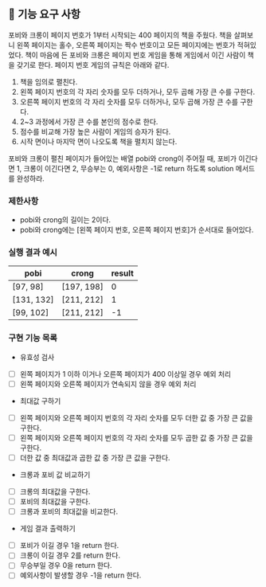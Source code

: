 ## 🚀 기능 요구 사항

포비와 크롱이 페이지 번호가 1부터 시작되는 400 페이지의 책을 주웠다. 책을 살펴보니 왼쪽 페이지는 홀수, 오른쪽 페이지는 짝수 번호이고 모든 페이지에는 번호가 적혀있었다. 책이 마음에 든 포비와 크롱은 페이지 번호 게임을 통해 게임에서 이긴 사람이 책을 갖기로 한다. 페이지 번호 게임의 규칙은 아래와 같다.

1. 책을 임의로 펼친다.
2. 왼쪽 페이지 번호의 각 자리 숫자를 모두 더하거나, 모두 곱해 가장 큰 수를 구한다.
3. 오른쪽 페이지 번호의 각 자리 숫자를 모두 더하거나, 모두 곱해 가장 큰 수를 구한다.
4. 2~3 과정에서 가장 큰 수를 본인의 점수로 한다.
5. 점수를 비교해 가장 높은 사람이 게임의 승자가 된다.
6. 시작 면이나 마지막 면이 나오도록 책을 펼치지 않는다.

포비와 크롱이 펼친 페이지가 들어있는 배열 pobi와 crong이 주어질 때, 포비가 이긴다면 1, 크롱이 이긴다면 2, 무승부는 0, 예외사항은 -1로 return 하도록 solution 메서드를 완성하라.

### 제한사항

- pobi와 crong의 길이는 2이다.
- pobi와 crong에는 [왼쪽 페이지 번호, 오른쪽 페이지 번호]가 순서대로 들어있다.

### 실행 결과 예시

| pobi       | crong      | result |
| ---------- | ---------- | ------ |
| [97, 98]   | [197, 198] | 0      |
| [131, 132] | [211, 212] | 1      |
| [99, 102]  | [211, 212] | -1     |

### 구현 기능 목록

- 유효성 검사
- [ ] 왼쪽 페이지가 1 이하 이거나 오른쪽 페이지가 400 이상일 경우 예외 처리
- [ ] 왼쪽 페이지와 오른쪽 페이지가 연속되지 않을 경우 예외 처리

- 최대값 구하기
- [ ] 왼쪽 페이지와 오른쪽 페이지 번호의 각 자리 숫자를 모두 더한 값 중 가장 큰 값을 구한다.
- [ ] 왼쪽 페이지와 오른쪽 페이지 번호의 각 자리 숫자를 모두 곱한 값 중 가장 큰 값을 구한다.
- [ ] 더한 값 중 최대값과 곱한 값 중 가장 큰 값을 구한다.

- 크롱과 포비 값 비교하기
- [ ] 크롱의 최대값을 구한다.
- [ ] 포비의 최대값을 구한다.
- [ ] 크롱과 포비의 최대값을 비교한다.

- 게임 결과 출력하기
- [ ] 포비가 이길 경우 1을 return 한다.
- [ ] 크롱이 이길 경우 2를 return 한다.
- [ ] 무승부일 경우 0을 return 한다.
- [ ] 예외사항이 발생할 경우 -1을 return 한다.
